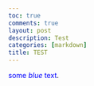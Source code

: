 ```yaml
---
toc: true
comments: true
layout: post
description: Test
categories: [markdown]
title: TEST
---
```

<span style="color:blue">some *blue* text</span>.
 
 